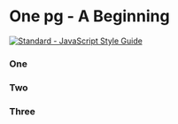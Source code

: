 # One pg - A Beginning


[![Standard - JavaScript Style Guide](https://img.shields.io/badge/code_style-standard-brightgreen.svg)](https://standardjs.com/)


### One

### Two

### Three
